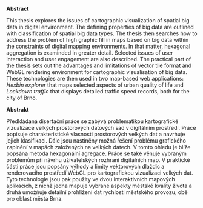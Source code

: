 **Abstract**

This thesis explores the issues of cartographic visualization of spatial big data in digital environment. The defining properties of big data are outlined with classification of spatial big data types. The thesis then searches how to address the problem of high graphic fill in maps based on big data within the constraints of digital mapping environments. In that matter, hexagonal aggregation is examinded in greater detail. Selected issues of user interaction and user engagement are also described. The practical part of the thesis sets out the advantages and limitations of vector tile format and WebGL rendering environment for cartographic visualisation of big data. These technologies are then used in two map-based web applications: *Hexbin explorer* that maps selected aspects of urban quality of life and *Lockdown traffic* that displays detailed traffic speed records, both for the city of Brno.


**Abstrakt**

Předkládaná disertační práce se zabývá problematikou kartografické vizualizace velkých prostorových datových sad v digitálním prostředí. Práce popisuje charakteristické vlasnosti prostorových velkých dat a navrhuje jejich klasifikaci. Dále jsou nastíněny možná řešení problému grafického zaplnění v mapách založených na velkých datech. V tomto ohledu je blíže popsána metoda hexagonální agregace. Práce se také věnuje vybraným problémům při návrhu uživatelských rozhraní digitálních map. V praktické části práce jsou popsány výhody a limity vektorových dlaždic a renderovacího prostředí WebGL pro kartografickou vizualizaci velkých dat. Tyto technologie jsou pak použity ve dvou interaktivních mapových aplikacích, z nichž jedna mapuje vybrané aspekty městské kvality života a druhá umožňuje detailní prohlížení dat rychlosti městského provozu, obě pro oblast města Brna.

